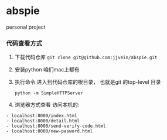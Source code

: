 # abspie
personal project

### 代码查看方式

  1. 下载代码仓库
    ```
      git clone git@github.com:jjvein/abspie.git
    ```

  2. 安装python
    咱们mac上都有

  3. 执行命令
    进入到代码仓库的根目录， 也就是git 的top-level 目录
     ```
     python -m SimpleHTTPServer
     ```

  4. 浏览器方式查看
  访问本机的: 
  
    - localhost:8000/index.html
    - localhost:8000/detail.html
    - localhost:8000/send-verify-code.html
    - localhost:8000/new-pasword.html
